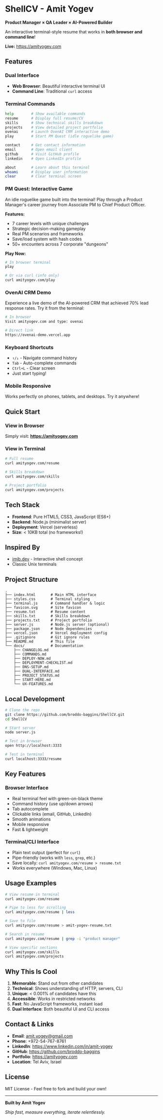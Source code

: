 # ShellCV - Amit Yogev

**Product Manager × QA Leader × AI-Powered Builder**

An interactive terminal-style resume that works in **both browser and command line**!

**Live:** https://amityogev.com

## Features

### Dual Interface
- **Web Browser**: Beautiful interactive terminal UI
- **Command Line**: Traditional `curl` access

### Terminal Commands

```bash
help        # Show available commands
resume      # Display full resume/CV  
skills      # Show technical skills breakdown
projects    # View detailed project portfolio
ovenai      # Launch OvenAI CRM interactive demo
play        # Start PM Quest (idle roguelike game)

contact     # Get contact information
email       # Open email client
github      # Visit GitHub profile
linkedin    # Open LinkedIn profile

about       # Learn about this terminal
whoami      # Display user information
clear       # Clear terminal screen
```

### PM Quest: Interactive Game

An idle roguelike game built into the terminal! Play through a Product Manager's career journey from Associate PM to Chief Product Officer.

**Features:**
- 7 career levels with unique challenges
- Strategic decision-making gameplay
- Real PM scenarios and frameworks
- Save/load system with hash codes
- 50+ encounters across 7 corporate "dungeons"

**Play Now:**
```bash
# In browser terminal
play

# Or via curl (info only)
curl amityogev.com/play
```

### OvenAI CRM Demo

Experience a live demo of the AI-powered CRM that achieved 70% lead response rates. Try it from the terminal:

```bash
# In browser
Visit amityogev.com and type: ovenai

# Direct link
https://ovenai-demo.vercel.app
```

### Keyboard Shortcuts

- `↑/↓` - Navigate command history
- `Tab` - Auto-complete commands
- `Ctrl+L` - Clear screen
- Just start typing!

### Mobile Responsive

Works perfectly on phones, tablets, and desktops. Try it anywhere!

## Quick Start

### View in Browser
Simply visit: **https://amityogev.com**

### View in Terminal
```bash
# Full resume
curl amityogev.com/resume

# Skills breakdown
curl amityogev.com/skills

# Project portfolio
curl amityogev.com/projects
```

## Tech Stack

- **Frontend**: Pure HTML5, CSS3, JavaScript (ES6+)
- **Backend**: Node.js (minimalist server)
- **Deployment**: Vercel (serverless)
- **Size**: < 10KB total (no frameworks!)

## Inspired By

- [imjb.dev](https://www.imjb.dev) - Interactive shell concept
- Classic Unix terminals

## Project Structure

```
.
├── index.html       # Main HTML interface
├── styles.css       # Terminal styling
├── terminal.js      # Command handler & logic
├── favicon.svg      # Site favicon
├── resume.txt       # Resume content
├── skills.txt       # Skills breakdown
├── projects.txt     # Project portfolio
├── server.js        # Node.js server (optional)
├── package.json     # Node dependencies
├── vercel.json      # Vercel deployment config
├── .gitignore       # Git ignore rules
├── README.md        # This file
└── docs/            # Documentation
    ├── CHANGELOG.md
    ├── COMMANDS.md
    ├── DEPLOY-NOW.md
    ├── DEPLOYMENT-CHECKLIST.md
    ├── DNS-SETUP.md
    ├── DUAL-INTERFACE.md
    ├── PROJECT_STATUS.md
    ├── START-HERE.md
    └── UX-FEATURES.md
```

## Local Development

```bash
# Clone the repo
git clone https://github.com/broddo-baggins/ShellCV.git
cd ShellCV

# Start server
node server.js

# Test in browser
open http://localhost:3333

# Test in terminal
curl localhost:3333/resume
```

## Key Features

### Browser Interface
- Real terminal feel with green-on-black theme
- Command history (use up/down arrows)
- Tab autocomplete
- Clickable links (email, GitHub, LinkedIn)
- Smooth animations
- Mobile responsive
- Fast & lightweight

### Terminal/CLI Interface
- Plain text output (perfect for `curl`)
- Pipe-friendly (works with `less`, `grep`, etc.)
- Save locally: `curl amityogev.com/resume > resume.txt`
- Works everywhere (Windows, Mac, Linux)

## Usage Examples

```bash
# View resume in terminal
curl amityogev.com/resume

# Pipe to less for scrolling
curl amityogev.com/resume | less

# Save to file
curl amityogev.com/resume > amit-yogev-resume.txt

# Search in resume
curl amityogev.com/resume | grep -i "product manager"

# View specific sections
curl amityogev.com/skills
curl amityogev.com/projects
```

## Why This Is Cool

1. **Memorable**: Stand out from other candidates
2. **Technical**: Shows understanding of HTTP, servers, CLI
3. **Unique**: < 0.001% of candidates have this
4. **Accessible**: Works in restricted networks
5. **Fast**: No JavaScript frameworks, instant load
6. **Dual Interface**: Both beautiful UI and CLI access

## Contact & Links

- **Email**: amit.yogev@gmail.com
- **Phone**: +972-54-767-8761
- **LinkedIn**: https://www.linkedin.com/in/amit-yogev
- **GitHub**: https://github.com/broddo-baggins
- **Portfolio**: https://amityogev.com
- **Location**: Tel Aviv, Israel

## License

MIT License - Feel free to fork and build your own!

---

**Built by Amit Yogev**

*Ship fast, measure everything, iterate relentlessly.*
